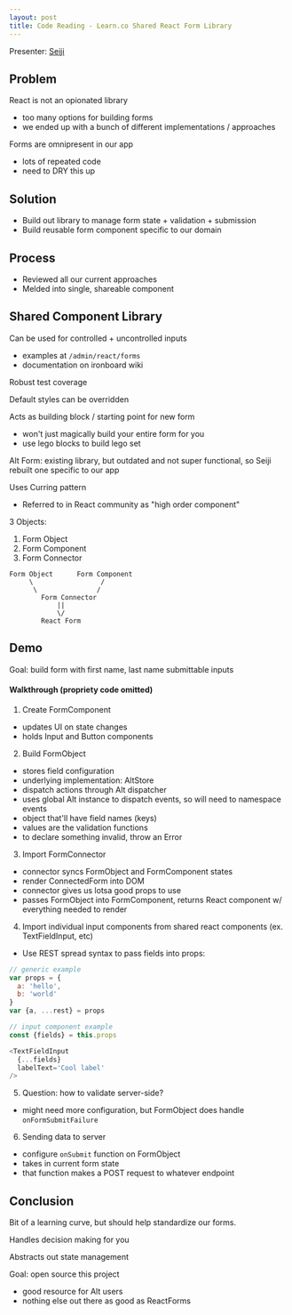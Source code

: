 ```yaml
---
layout: post
title: Code Reading - Learn.co Shared React Form Library
---
```


Presenter: [Seiji](https://github.com/snags88)

## Problem

React is not an opionated library  
  - too many options for building forms  
  - we ended up with a bunch of different implementations / approaches

Forms are omnipresent in our app  
  - lots of repeated code  
  - need to DRY this up

## Solution

- Build out library to manage form state + validation + submission
- Build reusable form component specific to our domain

## Process

- Reviewed all our current approaches
- Melded into single, shareable component

## Shared Component Library

Can be used for controlled + uncontrolled inputs  
  - examples at `/admin/react/forms`  
  - documentation on ironboard wiki

Robust test coverage

Default styles can be overridden

Acts as building block / starting point for new form  
  - won't just magically build your entire form for you  
  - use lego blocks to build lego set


Alt Form: existing library, but outdated and not super functional, so Seiji rebuilt one specific to our app

Uses Curring pattern  
  - Referred to in React community as "high order component"

3 Objects:

1. Form Object
2. Form Component
3. Form Connector


```
Form Object      Form Component
     \                 /
      \               /
        Form Connector
            ||
            \/
        React Form
```

## Demo

Goal: build form with first name, last name submittable inputs

#### Walkthrough (propriety code omitted)

1. Create FormComponent
  - updates UI on state changes
  - holds Input and Button components
2. Build FormObject
  - stores field configuration
  - underlying implementation: AltStore
  - dispatch actions through Alt dispatcher
  - uses global Alt instance to dispatch events, so will need to namespace events
  - object that'll have field names (keys)
  - values are the validation functions
  - to declare something invalid, throw an Error
3. Import FormConnector
  - connector syncs FormObject and FormComponent states
  - render ConnectedForm into DOM
  - connector gives us lotsa good props to use
  - passes FormObject into FormComponent, returns React component w/ everything needed to render
4. Import individual input components from shared react components (ex. TextFieldInput, etc)
  - Use REST spread syntax to pass fields into props:

  ```javascript
  // generic example
  var props = {
    a: 'hello',
    b: 'world'
  }
  var {a, ...rest} = props

  // input component example
  const {fields} = this.props

  <TextFieldInput
    {...fields}
    labelText='Cool label'
  />
  ```
5. Question: how to validate server-side?
  - might need more configuration, but FormObject does handle `onFormSubmitFailure`
6. Sending data to server
  - configure `onSubmit` function on FormObject
  - takes in current form state
  - that function makes a POST request to whatever endpoint


## Conclusion

Bit of a learning curve, but should help standardize our forms.

Handles decision making for you

Abstracts out state management

Goal: open source this project  
  - good resource for Alt users  
  - nothing else out there as good as ReactForms
